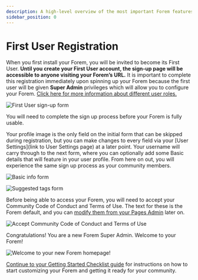 ```yaml
---
description: A high-level overview of the most important Forem features.
sidebar_position: 0
---
```


# First User Registration

When you first install your Forem, you will be invited to become its First User. **Until you create your First User account, the sign-up page will be accessible to anyone visiting your Forem’s URL.** It is important to complete this registration immediately upon spinning up your Forem because the first user will be given **Super Admin** privileges which will allow you to configure your Forem. [Click here for more information about different user roles.](/docs/_forem-basics/user_roles)

![First User sign-up form](https://raw.githubusercontent.com/forem/admin-docs/main/static/img/firstSplash.png)

You will need to complete the sign up process before your Forem is fully usable.

Your profile image is the only field on the initial form that can be skipped during registration, but you can make changes to every field via your [User Settings](link to User Settings page) at a later point. Your username will carry through to the next form, where you can optionally add some Basic details that will feature in your user profile. From here on out, you will experience the same sign up process as your community members.

![Basic info form](https://raw.githubusercontent.com/forem/admin-docs/main/static/img/firstProfileBlank.png)

![Suggested tags form](https://raw.githubusercontent.com/forem/admin-docs/main/static/img/firstTags.png)

Before being able to access your Forem, you will need to accept your Community Code of Conduct and Terms of Use. The text for these is the Forem default, and you can [modify them from your Pages Admin](/docs/_forem-basics/pages) later on.

![Accept Community Code of Conduct and Terms of Use](https://raw.githubusercontent.com/forem/admin-docs/main/static/img/firstAgreement.png)

Congratulations! You are a new Forem Super Admin. Welcome to your Forem!

![Welcome to your new Forem homepage!](https://raw.githubusercontent.com/forem/admin-docs/main/static/img/firstHome.png)

[Continue to your Getting Started Checklist guide](/docs/_getting-started/forem_setup_checklist) for instructions on how to start customizing your Forem and getting it ready for your community.
